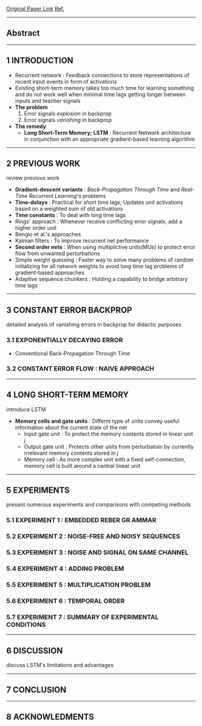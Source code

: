 [Original Paper Link](https://www.researchgate.net/publication/13853244_Long_Short-term_Memory)
[Ref.]()

---
## Abstract

---
## 1 INTRODUCTION

- Recurrent network : Feedback connections to store representations of recent input events in form of activations
- Existing short-term memory takes too much time for learning something and do not work well when minimal time lags getting longer between inputs and teacher signals
- **The problem**
	1. Error signals *explosion* in backprop
	2. Error signals *vanishing* in backprop
- **The remedy**
	- **Long Short-Term Memory; LSTM** : Recurrent Network architecture in conjunction with an appropriate gradient-based learning algorithm

---

## 2 PREVIOUS WORK
review previous work

- **Gradient-descent variants** : *Back-Propagation Through Time* and *Real-Time Recurrent Learning*'s  problems
- **Time-delays** : Practical for short time lags; Updates unit activations based on a weighted sum of old activations
- **Time constants** : To deal with long time lags
- Rings' approach : Whenever receive conflicting error signals, add a higher order unit
- Bengio et al.'s approaches
- Kalman filters : To improve recurrent net performance
- **Second order nets** : When using multiplictive units(MUs) to protect error flow from unwanted perturbations
- Simple weight guessing : Faster way to solve many problems of random iniitalizing for all network weights to avoid long time lag problems of gradient-based approaches
- Adaptive sequence chunkers : Holding a capability to bridge arbitrary time lags
---
## 3 CONSTANT ERROR BACKPROP
detailed analysis of vanishing errors in backprop for didactic purposes

### 3.1 EXPONENTIALLY DECAYING ERROR

- Conventional Back-Propagation Through Time

### 3.2 CONSTANT ERROR FLOW : NAIVE APPROACH

---
## 4 LONG SHORT-TERM MEMORY
introduce LSTM

- **Memory cells and gate units** : Differnt type of units convey useful information about the current state of the net
	- Input gate unit : To protect the memory contents stored in linear unit $j$ 
	- Output gate unit : Protects other units from perturbatoin by currently irrelevant memory contents stored in $j$
	- Memory cell : As more complex unit with a fixed self-connection, memory cell is built around a central linear unit

---
## 5 EXPERIMENTS
present numerous experiments and comparisons with competing methods

### 5.1 EXPERIMENT 1 : EMBEDDED REBER GR AMMAR

### 5.2 EXPERIMENT 2 : NOISE-FREE AND NOISY SEQUENCES

### 5.3 EXPERIMENT 3 : NOISE AND SIGNAL ON SAME CHANNEL

### 5.4 EXPERIMENT 4 : ADDING PROBLEM

### 5.5 EXPERIMENT 5 : MULTIPLICATION PROBLEM

### 5.6 EXPERIMENT 6 : TEMPORAL ORDER

### 5.7 EXPERIMENT 7 : SUMMARY OF EXPERIMENTAL CONDITIONS

---
## 6 DISCUSSION
discuss LSTM's limitations and advantages

---
## 7 CONCLUSION

---
## 8 ACKNOWLEDMENTS